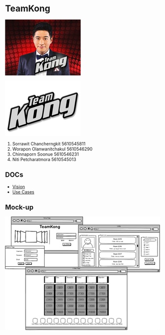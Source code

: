 # TeamKong

![TeamKong](/imgs/pic.jpg)


![TeamKong](/imgs/label.png)

1. Sorrawit Chancherngkit 5610545811
2. Worapon Olanwanitchakul 5610546290
3. Chinnaporn Soonue 5610546231
4. Niti Petcharatmora 5610545013

## DOCs

* [Vision](https://github.com/SSD2015/TeamKong/blob/master/docs/Vision.md)
* [Use Cases](https://github.com/SSD2015/TeamKong/blob/master/docs/Use%20Cases.md)

## Mock-up

![Mockup Image](/imgs/jeopardy.png)
